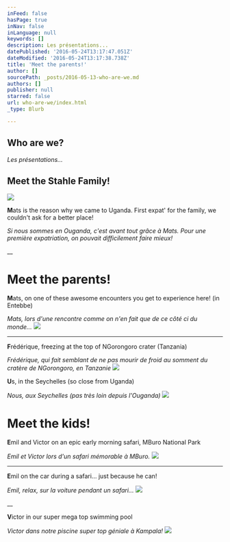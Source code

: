 ```yaml
---
inFeed: false
hasPage: true
inNav: false
inLanguage: null
keywords: []
description: Les présentations...
datePublished: '2016-05-24T13:17:47.051Z'
dateModified: '2016-05-24T13:17:38.738Z'
title: 'Meet the parents!'
author: []
sourcePath: _posts/2016-05-13-who-are-we.md
authors: []
publisher: null
starred: false
url: who-are-we/index.html
_type: Blurb

---
```

## Who are we? 

_Les présentations..._

## Meet the Stahle Family!
![](https://the-grid-user-content.s3-us-west-2.amazonaws.com/1c3a9707-4f40-4b88-86bc-891506da7db8.jpg)

**M**ats is the reason why we came to Uganda. First expat' for the family, we couldn't ask for a better place!

_Si nous sommes en Ouganda, c'est avant tout grâce à Mats. Pour une première expatriation, on pouvait difficilement faire mieux!_

__

# Meet the parents!

**M**ats, on one of these awesome encounters you get to experience here! (in Entebbe)

_Mats, lors d'une rencontre comme on n'en fait que de ce côté ci du monde..._
![](https://the-grid-user-content.s3-us-west-2.amazonaws.com/0bc853bc-d008-4fe4-bf13-d38ca7100013.jpg)

****

**F**rédérique, freezing at the top of NGorongoro crater (Tanzania)

_Frédérique, qui fait semblant de ne pas mourir de froid au somment du cratère de NGorongoro, en Tanzanie_
![](https://the-grid-user-content.s3-us-west-2.amazonaws.com/ae7d4a22-e096-4648-8798-88250f5711f3.jpg)

**U**s, in the Seychelles (so close from Uganda)

_Nous, aux Seychelles (pas très loin depuis l'Ouganda)_
![](https://the-grid-user-content.s3-us-west-2.amazonaws.com/f9bbda36-d889-4e95-ae7f-c215ca361aa2.jpg)

# Meet the kids!

**E**mil and Victor on an epic early morning safari, MBuro National Park

_Emil et Victor lors d'un safari mémorable à MBuro._
![](https://imgflo.herokuapp.com/graph/vahj1ThiexotieMo/6b65a735231970e47a986f76959a64ac/passthrough.jpg?height=600&input=https%3A%2F%2Fthe-grid-user-content.s3-us-west-2.amazonaws.com%2F3518d925-1cbf-47a4-a40b-fb36738544e4.jpg&width=450)

****

**E**mil on the car during a safari... just because he can!

_Emil, relax, sur la voiture pendant un safari..._
![](https://imgflo.herokuapp.com/graph/vahj1ThiexotieMo/079cefd5046642417899193126ed0cb0/passthrough.jpg?height=562&input=https%3A%2F%2Fthe-grid-user-content.s3-us-west-2.amazonaws.com%2F05f57956-4401-4c17-95e8-c1a88af22b3e.jpg&width=750)

__

**V**ictor in our super mega top swimming pool

_Victor dans notre piscine super top géniale à Kampala!_
![](https://imgflo.herokuapp.com/graph/vahj1ThiexotieMo/391658fd5e337db3313c7eb0bf848d2a/passthrough.jpg?height=600&input=https%3A%2F%2Fthe-grid-user-content.s3-us-west-2.amazonaws.com%2Fb3fbcaed-43a0-4461-bcd3-d311df7e56be.jpg&width=450)